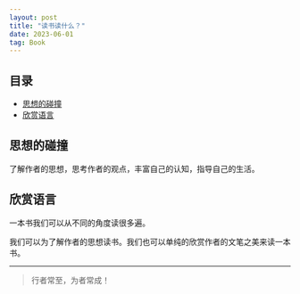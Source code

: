 ```yaml
---
layout: post
title: "读书读什么？"
date: 2023-06-01
tag: Book
---
```




## 目录

- [思想的碰撞](#content1)
- [欣赏语言](#content2)




<!--===============================================================================================-->
## <a id="content1">思想的碰撞</a>

了解作者的思想，思考作者的观点，丰富自己的认知，指导自己的生活。

<!--===============================================================================================-->
## <a id="content2">欣赏语言</a>

一本书我们可以从不同的角度读很多遍。

我们可以为了解作者的思想读书。我们也可以单纯的欣赏作者的文笔之美来读一本书。



----------
>  行者常至，为者常成！


